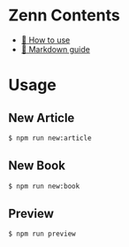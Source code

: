 # Zenn Contents

- [📘 How to use](https://zenn.dev/zenn/articles/zenn-cli-guide)
- [📘 Markdown guide](https://zenn.dev/zenn/articles/markdown-guide)

# Usage

## New Article

```sh
$ npm run new:article
```

## New Book

```sh
$ npm run new:book
```

## Preview

```sh
$ npm run preview
```
